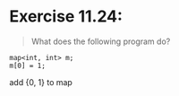 # Exercise 11.24:
> What does the following program do?  
``` 
map<int, int> m;
m[0] = 1;
```
add {0, 1} to map
